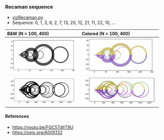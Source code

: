 ### Recaman sequence

- [vizRecaman.py](vizRecaman.py)
- Sequence: 0, 1, 3, 6, 2, 7, 13, 20, 12, 21, 11, 22, 10, ...

| B&W (N = 100, 400)  | Colored (N = 100, 400) | 
|:--------------------|:----------------
| ![det-86](/data/100b.png) |   ![det-106](/data/100c.png) | 
| ![det-86](/data/400b.png) |   ![det-106](/data/400c.png) | 

#### References
- https://youtu.be/FGC5TdIiT9U
- https://oeis.org/A005132

